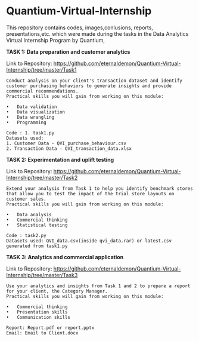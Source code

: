 # Quantium-Virtual-Internship
This repository contains codes, images,conlusions, reports, presentations,etc. which were made during the tasks in the Data Analytics Virtual Internship Program by Quantium,

  <b> TASK 1: Data preparation and customer analytics </b>
  
  Link to Repository: https://github.com/eternaldemon/Quantium-Virtual-Internship/tree/master/Task1

    Conduct analysis on your client's transaction dataset and identify customer purchasing behaviors to generate insights and provide commercial recommendations.
    Practical skills you will gain from working on this module:

    •	Data validation 
    •	Data visualization 
    •	Data wrangling 
    •	Programming
    
    Code : 1. task1.py
    Datasets used:
    1. Customer Data - QVI_purchase_behaviour.csv
    2. Transaction Data - QVI_transaction_data.xlsx

  <b> TASK 2: Experimentation and uplift testing</b>
  
  Link to Repository: https://github.com/eternaldemon/Quantium-Virtual-Internship/tree/master/Task2
  
    Extend your analysis from Task 1 to help you identify benchmark stores that allow you to test the impact of the trial store layouts on customer sales.
    Practical skills you will gain from working on this module:
    
    •	Data analysis 
    •	Commercial thinking 
    •	Statistical testing
    
    Code : task2.py
    Datasets used: QVI_data.csv(inside qvi_data.rar) or latest.csv generated from task1.py
    
  <b> TASK 3: Analytics and commercial application</b>
  
   Link to Repository: https://github.com/eternaldemon/Quantium-Virtual-Internship/tree/master/Task3
  
    Use your analytics and insights from Task 1 and 2 to prepare a report for your client, the Category Manager.
    Practical skills you will gain from working on this module:
    
    •	Commercial thinking 
    •	Presentation skills 
    •	Communication skills
    
    Report: Report.pdf or report.pptx
    Email: Email to Client.docx


